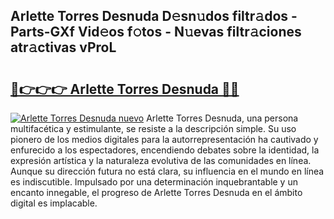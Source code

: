 ## Arlette Torres Desnuda D𝚎sn𝚞dos filtr𝚊dos - Parts-GXf Vid𝚎os f𝚘tos - N𝚞evas filtr𝚊ciones atr𝚊ctivas vProL

# <h2><a href="http://mbbgvm.tromn.icu/?c=Arlette+Torres+Desnuda">🔗👉👉👉 Arlette Torres Desnuda 🔗🔗</a></h2>

[![Arlette Torres Desnuda nuevo](https://i.imgur.com/pEAQMta.gif)](http://mbbgvm.tromn.icu/?c=Arlette+Torres+Desnuda)
Arlette Torres Desnuda, una persona multifacética y estimulante, se resiste a la descripción simple. Su uso pionero de los medios digitales para la autorrepresentación ha cautivado y enfurecido a los espectadores, encendiendo debates sobre la identidad, la expresión artística y la naturaleza evolutiva de las comunidades en línea. Aunque su dirección futura no está clara, su influencia en el mundo en línea es indiscutible. Impulsado por una determinación inquebrantable y un encanto innegable, el progreso de Arlette Torres Desnuda en el ámbito digital es implacable.
